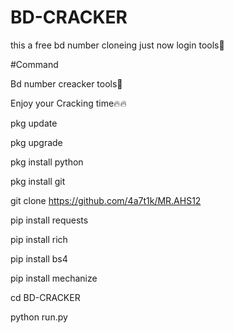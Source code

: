# BD-CRACKER
this a free bd number cloneing just now login tools🖤

#Command

Bd number creacker tools🖤

Enjoy your Cracking time🔥🔥

pkg update

pkg upgrade

pkg install python

pkg install git

git clone https://github.com/4a7t1k/MR.AHS12

pip install requests

pip install rich

pip install bs4

pip install mechanize

cd BD-CRACKER

python run.py